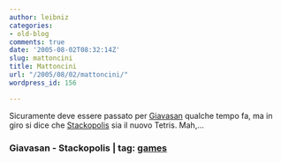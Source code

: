 ```yaml
---
author: leibniz
categories:
- old-blog
comments: true
date: '2005-08-02T08:32:14Z'
slug: mattoncini
title: Mattoncini
url: "/2005/08/02/mattoncini/"
wordpress_id: 156

---
```

Sicuramente deve essere passato per [Giavasan](https://giavasan.diludovico.it/) qualche
tempo fa, ma in giro si dice che [Stackopolis](https://www.stackopolis.com/play/) sia il
nuovo Tetris. Mah,...


### Giavasan - Stackopolis | tag: [games](https://www.technorati.com/tags/games)
